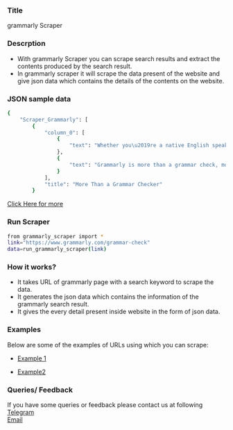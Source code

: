 ### Title

grammarly Scraper

### Descrption

* With grammarly Scraper you can scrape search results and extract the contents produced by the search result.
* In grammarly scraper it will scrape the data present of the website and give json data which contains the details of the contents on the website.

### JSON sample data
```sh
{
    "Scraper_Grammarly": [
        {
            "column_0": [
                {
                    "text": "Whether you\u2019re a native English speaker or just beginning to learn, English grammar can be confusing. But proper grammar isn\u2019t the only thing you need to think about. Have you ever sent off an important email only to realize moments later that you forgot to run spell check and missed a mistake in the very first line? Do you struggle with apostrophes or spend way too long trying to identify the correct place to use a comma? Even if you\u2019re confident in your grasp of English grammatical rules, it\u2019s easy to mistype when you\u2019re writing fast and concentrating on your ideas."
                },
                {
                    "text": "Grammarly is more than a grammar check, more than a spell check, and more than a punctuation corrector. It\u2019s a comprehensive writing tool that helps you write clear, flawless text that will impress your readers. With Grammarly, you\u2019ll build writing skills while you\u2019re correcting grammar, spelling, and punctuation mistakes as well as sentence structure problems, misused words, typos, and more."
                }
            ],
            "title": "More Than a Grammar Checker"
        }
```

[Click Here for more](https://datakund-scraper.s3.amazonaws.com/datakund_H9ASG0CZY30D6QR_json.json)

### Run Scraper
```sh
from grammarly_scraper import *
link="https://www.grammarly.com/grammar-check"
data=run_grammarly_scraper(link)
```

### How it works?
* It takes URL of grammarly page with a search keyword to scrape the data.
* It generates the json data which contains the information of the grammarly search result.
* It gives the every detail present inside website in the form of json data.


### Examples
Below are some of the examples of URLs using which you can scrape:

* [Example 1](https://www.grammarly.com/grammar-check)

* [Example2](https://www.grammarly.com/plagiarism-checker)


### Queries/ Feedback
If you have some queries or feedback please contact us at following    
[Telegram](https://t.me/datakund)  
[Email](abhishek@datakund.com)









